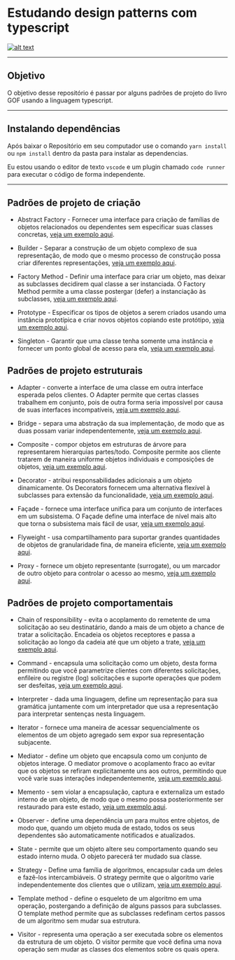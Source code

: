 # Estudando design patterns com typescript

[![alt text](https://blog.rocketseat.com.br/content/images/size/w2000/2019/03/5_ferramentas_em_alta_para_desenvolvedores_React.png "Link para o site de onde a arte saiu :)")](https://blog.rocketseat.com.br/5-ferramentas-em-alta-react/)

---

## Objetivo

O objetivo desse repositório é passar por alguns padrões de projeto do livro GOF usando a linguagem typescript.

---

## Instalando dependências

Após baixar o Repositório em seu computador use o comando `yarn install` ou `npm install` dentro da pasta para instalar as dependencias.

Eu estou usando o editor de texto `vscode` e um plugin chamado `code runner` para executar o código de forma independente.

---

## Padrões de projeto de criação

- Abstract Factory - Fornecer uma interface para criação de famílias de objetos relacionados ou dependentes sem especificar suas classes concretas, [veja um exemplo aqui](./creational/Abstract-Factory).

- Builder - Separar a construção de um objeto complexo de sua representação, de modo que o mesmo processo de construção possa criar diferentes representações, [veja um exemplo aqui](./creational/Builder).

- Factory Method - Definir uma interface para criar um objeto, mas deixar as subclasses decidirem qual classe a ser instanciada. O Factory Method permite a uma classe postergar (defer) a instanciação às subclasses, [veja um exemplo aqui](./creational/Factory-Method).

- Prototype - Especificar os tipos de objetos a serem criados usando uma instância prototípica e criar novos objetos copiando este protótipo, [veja um exemplo aqui](./creational/Prototype).

- Singleton - Garantir que uma classe tenha somente uma instância e fornecer um ponto global de acesso para ela, [veja um exemplo aqui](./creational/Singleton).

## Padrões de projeto estruturais

- Adapter - converte a interface de uma classe em outra interface esperada pelos clientes. O Adapter permite que certas classes trabalhem em conjunto, pois de outra forma seria impossível por causa de suas interfaces incompatíveis, [veja um exemplo aqui](./structural/Adapter).

- Bridge - separa uma abstração da sua implementação, de modo que as duas possam variar independentemente, [veja um exemplo aqui](./structural/Bridge).

- Composite - compor objetos em estruturas de árvore para representarem hierarquias partes/todo. Composite permite aos cliente tratarem de maneira uniforme objetos individuais e composições de objetos, [veja um exemplo aqui](./structural/Composite).

- Decorator - atribui responsabilidades adicionais a um objeto dinamicamente. Os Decorators fornecem uma alternativa flexível à subclasses para extensão da funcionalidade, [veja um exemplo aqui](./structural/Decorator).

- Façade - fornece uma interface unifica para um conjunto de interfaces em um subsistema. O Façade define uma interface de nível mais alto que torna o subsistema mais fácil de usar, [veja um exemplo aqui](./structural/Facade).

- Flyweight - usa compartilhamento para suportar grandes quantidades de objetos de granularidade fina, de maneira eficiente, [veja um exemplo aqui](./structural/Flyweight).

- Proxy - fornece um objeto representante (surrogate), ou um marcador de outro objeto para controlar o acesso ao mesmo, [veja um exemplo aqui](./structural/Proxy).

## Padrões de projeto comportamentais

- Chain of responsibility - evita o acoplamento do remetente de uma solicitação ao seu destinatário, dando a mais de um objeto a chance de tratar a solicitação. Encadeia os objetos receptores e passa a solicitação ao longo da cadeia até que um objeto a trate, [veja um exemplo aqui](./behavioural/Chain-Of-Reponsibility).

- Command - encapsula uma solicitação como um objeto, desta forma permitindo que você parametrize clientes com diferentes solicitações, enfileire ou registre (log) solicitações e suporte operações que podem ser desfeitas, [veja um exemplo aqui](./behavioural/Command).

- Interpreter - dada uma linguagem, define um representação para sua gramática juntamente com um interpretador que usa a representação para interpretar sentenças nesta linguagem.

- Iterator - fornece uma maneira de acessar sequencialmente os elementos de um objeto agregado sem expor sua representação subjacente.

- Mediator - define um objeto que encapsula como um conjunto de objetos interage. O mediator promove o acoplamento fraco ao evitar que os objetos se refiram explicitamente uns aos outros, permitindo que você varie suas interações independentemente, [veja um exemplo aqui](./behavioural/Mediator).

- Memento - sem violar a encapsulação, captura e externaliza um estado interno de um objeto, de modo que o mesmo possa posteriormente ser restaurado para este estado, [veja um exemplo aqui](./behavioural/Memento).

- Observer - define uma dependência um para muitos entre objetos, de modo que, quando um objeto muda de estado, todos os seus dependentes são automaticamente notificados e atualizados.

- State - permite que um objeto altere seu comportamento quando seu estado interno muda. O objeto parecerá ter mudado sua classe.

- Strategy - Define uma família de algoritmos, encapsular cada um deles e fazê-los intercambiáveis. O strategy permite que o algoritmo varie independentemente dos clientes que o utilizam, [veja um exemplo aqui](./behavioural/Strategy).

- Template method - define o esqueleto de um algoritmo em uma operação, postergando a definição de alguns passos para subclasses. O template method permite que as subclasses redefinam certos passos de um algoritmo sem mudar sua estrutura.

- Visitor - representa uma operação a ser executada sobre os elementos da estrutura de um objeto. O visitor permite que você defina uma nova operação sem mudar as classes dos elementos sobre os quais opera.
